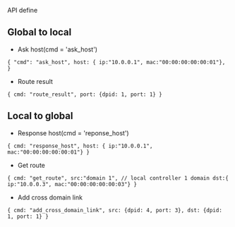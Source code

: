 API define

Global to local
----
- Ask host(cmd = 'ask_host')

``
{
    "cmd": "ask_host",
    host: { ip:"10.0.0.1", mac:"00:00:00:00:00:01"},
}
``

- Route result

`
{
	cmd: "route_result",
	port: {dpid: 1, port: 1}
}
`


Local to global
----
- Response host(cmd = 'reponse_host')

`
{
    cmd: "response_host",
    host: { ip:"10.0.0.1", mac:"00:00:00:00:00:01"}
}
`

- Get route

`
{
    cmd: "get_route",
    src:"domain 1", // local controller 1 domain
    dst:{ ip:"10.0.0.3", mac:"00:00:00:00:00:03"}
}
`
- Add cross domain link

`
{
	cmd: "add_cross_domain_link",
	src: {dpid: 4, port: 3},
	dst: {dpid: 1, port: 1}
}
`

